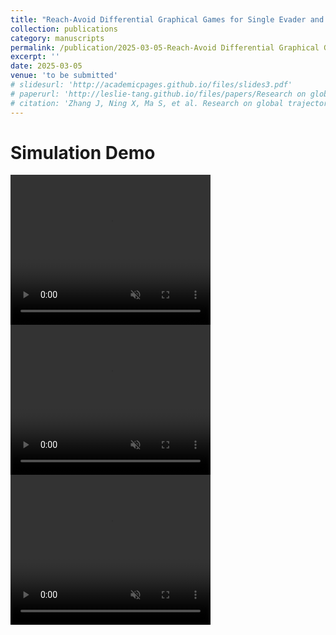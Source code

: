```yaml
---
title: "Reach-Avoid Differential Graphical Games for Single Evader and Multiple Pursuers with Nonlinear Dynamics"
collection: publications
category: manuscripts
permalink: /publication/2025-03-05-Reach-Avoid Differential Graphical Games for Single Evader and Multiple Pursuers with Nonlinear Dynamics
excerpt: ''
date: 2025-03-05
venue: 'to be submitted'
# slidesurl: 'http://academicpages.github.io/files/slides3.pdf'
# paperurl: 'http://leslie-tang.github.io/files/papers/Research on global trajectory planning for UAV based on the information interaction and aging mechanism Wolfpack algorithm.pdf'
# citation: 'Zhang J, Ning X, Ma S, et al. Research on global trajectory planning for UAV based on the information interaction and aging mechanism Wolfpack algorithm[J]. Expert Systems with Applications, 2025: 126867.'
---
```


# Simulation Demo
<video width="320" height="240" controls loop="" muted="" aotoplay="">
    <source src="https://github.com/Leslie-Tang/Leslie-Tang.github.io/raw/refs/heads/master/files/videos/Reach-Avoid%20Differential%20Graphical%20Games%20for%20Single%20Evader%20and%20Multiple%20Pursuers%20with%20Nonlinear%20Dynamics/trajectory1.9dt=0.05.mp4">
</video>

<video width="320" height="240" controls loop="" muted="" aotoplay="">
    <source src="https://github.com/Leslie-Tang/Leslie-Tang.github.io/raw/refs/heads/master/files/videos/Reach-Avoid%20Differential%20Graphical%20Games%20for%20Single%20Evader%20and%20Multiple%20Pursuers%20with%20Nonlinear%20Dynamics/trajectory2.5dt=0.01.mp4">
</video>

<video width="320" height="240" controls loop="" muted="" aotoplay="">
    <source src="https://github.com/Leslie-Tang/Leslie-Tang.github.io/raw/refs/heads/master/files/videos/Reach-Avoid%20Differential%20Graphical%20Games%20for%20Single%20Evader%20and%20Multiple%20Pursuers%20with%20Nonlinear%20Dynamics/trajectoryLinedt=0.01.mp4">
</video>